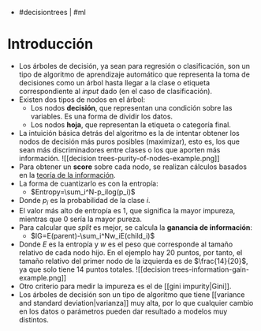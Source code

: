 - #decisiontrees | #ml

# Introducción
- Los árboles de decisión, ya sean para regresión o clasificación, son un tipo de algoritmo de aprendizaje automático que representa la toma de decisiones como un árbol hasta llegar a la clase o etiqueta correspondiente al *input* dado (en el caso de clasificación).
- Existen dos tipos de nodos en el árbol:
	- Los nodos **decisión**, que representan una condición sobre las variables. Es una forma de dividir los datos.
	- Los nodos **hoja**, que representan la etiqueta o categoría final.
- La intuición básica detrás del algoritmo es la de intentar obtener los nodos de decisión más puros posibles (maximizar), esto es, los que sean más discriminadores entre clases o los que aporten más información.
![[decision trees-purity-of-nodes-example.png]]
- Para obtener un **score** sobre cada nodo, se realizan cálculos basados en la [teoría de la información](https://en.wikipedia.org/wiki/Information_theory).
- La forma de cuantizarlo es con la entropía:
	- $Entropy=\sum_i^N-p_ilog(p_i)$
- Donde $p_i$ es la probabilidad de la clase $i$. 
- El valor más alto de entropía es $1$, que significa la mayor impureza, mientras que $0$ sería la mayor pureza.
- Para calcular que *split* es mejor, se calcula la **ganancia de información**:
	- $IG=E(parent)-\sum_i^Nw_iE(child_i)$
- Donde $E$ es la entropía y $w$ es el peso que corresponde al tamaño relativo de cada nodo hijo. En el ejemplo hay $20$ puntos, por tanto, el tamaño relativo del primer nodo de la izquierda es de $\frac{14}{20}$, ya que solo tiene $14$ puntos totales.
![[decision trees-information-gain-example.png]]
- Otro criterio para medir la impureza es el de [[gini impurity|Gini]].
- Los árboles de decisión son un tipo de algoritmo que tiene [[variance and standard deviation|varianza]] muy alta, por lo que cualquier cambio en los datos o parámetros pueden dar resultado a modelos muy distintos.
